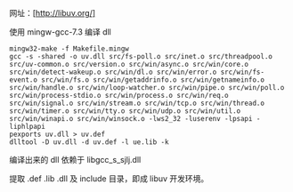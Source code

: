 网址：[http://libuv.org/]

使用 mingw-gcc-7.3 编译 dll

    mingw32-make -f Makefile.mingw
    gcc -s -shared -o uv.dll src/fs-poll.o src/inet.o src/threadpool.o src/uv-common.o src/version.o src/win/async.o src/win/core.o src/win/detect-wakeup.o src/win/dl.o src/win/error.o src/win/fs-event.o src/win/fs.o src/win/getaddrinfo.o src/win/getnameinfo.o src/win/handle.o src/win/loop-watcher.o src/win/pipe.o src/win/poll.o src/win/process-stdio.o src/win/process.o src/win/req.o src/win/signal.o src/win/stream.o src/win/tcp.o src/win/thread.o src/win/timer.o src/win/tty.o src/win/udp.o src/win/util.o src/win/winapi.o src/win/winsock.o -lws2_32 -luserenv -lpsapi -liphlpapi
    pexports uv.dll > uv.def
    dlltool -D uv.dll -d uv.def -l ue.lib -k

编译出来的 dll 依赖于 libgcc_s_sjlj.dll

提取 .def .lib .dll 及 include 目录，即成 libuv 开发环境。
